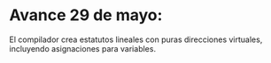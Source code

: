 # Avance 29 de mayo:
El compilador crea estatutos lineales con puras direcciones virtuales, incluyendo asignaciones para variables.
